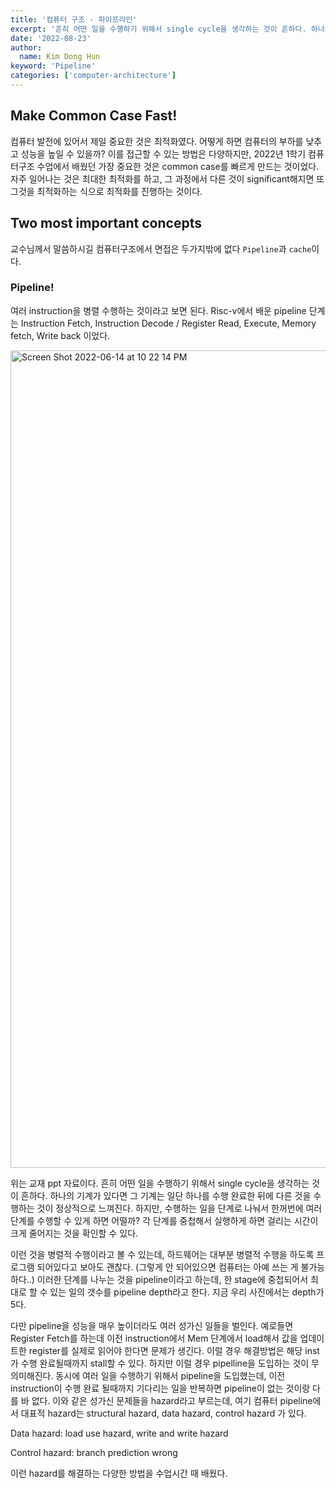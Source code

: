 ```yaml
---
title: '컴퓨터 구조 - 파이프라인'
excerpt: '흔히 어떤 일을 수행하기 위해서 single cycle을 생각하는 것이 흔하다. 하나의 기계가 있다면 그 기계는 일단 하나를 수행 완료한 뒤에 다른 것을 수행하는 것이 정상적으로 느껴진다. 하지만, 수행하는 일을 단계로 나눠서 한꺼번에 여러 단계를 수행할 수 있게 하면 어떨까? 각 단계를 중첩해서 실행하게 하면 걸리는 시간이 크게 줄어지는 것을 확인할 수 있다.'
date: '2022-08-23'
author:
  name: Kim Dong Hun
keyword: 'Pipeline'
categories: ['computer-architecture']
---
```


## Make Common Case Fast!

컴퓨터 발전에 있어서 제일 중요한 것은 최적화였다. 어떻게 하면 컴퓨터의 부하를 낮추고 성능을 높일 수 있을까? 이를 접근할 수 있는 방법은 다양하지만, 2022년 1학기 컴퓨터구조 수업에서 배웠던 가장 중요한 것은 common case를 빠르게 만드는 것이었다. 자주 일어나는 것은 최대한 최적화를 하고, 그 과정에서 다른 것이 significant해지면 또 그것을 최적화하는 식으로 최적화를 진행하는 것이다.

## Two most important concepts

교수님께서 말씀하시길 컴퓨터구조에서 면접은 두가지밖에 없다 `Pipeline`과 `cache`이다.

### Pipeline!

여러 instruction을 병렬 수행하는 것이라고 보면 된다. Risc-v에서 배운 pipeline 단계는 Instruction Fetch, Instruction Decode / Register Read, Execute, Memory fetch, Write back 이었다.

<img width="1308" alt="Screen Shot 2022-06-14 at 10 22 14 PM" src="https://user-images.githubusercontent.com/57612141/185966071-f5937e16-313b-41e5-bcbd-9abe8c01517a.png">

위는 교재 ppt 자료이다. 흔히 어떤 일을 수행하기 위해서 single cycle을 생각하는 것이 흔하다. 하나의 기계가 있다면 그 기계는 일단 하나를 수행 완료한 뒤에 다른 것을 수행하는 것이 정상적으로 느껴진다. 하지만, 수행하는 일을 단계로 나눠서 한꺼번에 여러 단계를 수행할 수 있게 하면 어떨까? 각 단계를 중첩해서 실행하게 하면 걸리는 시간이 크게 줄어지는 것을 확인할 수 있다. 

이런 것을 병렬적 수행이라고 볼 수 있는데, 하드웨어는 대부분 병렬적 수행을 하도록 프로그램 되어있다고 보아도 괜찮다. (그렇게 안 되어있으면 컴퓨터는 아예 쓰는 게 불가능하다..) 이러한 단계를 나누는 것을 pipeline이라고 하는데, 한 stage에 중첩되어서 최대로 할 수 있는 일의 갯수를 pipeline depth라고 한다. 지금 우리 사진에서는 depth가 5다. 

다만 pipeline을 성능을 매우 높이더라도 여러 성가신 일들을 벌인다. 예로들면 Register Fetch를 하는데 이전 instruction에서 Mem 단계에서 load해서 값을 업데이트한 register를 실제로 읽어야 한다면 문제가 생긴다. 이럴 경우 해결방법은 해당 inst가 수행 완료될때까지 stall할 수 있다. 하지만 이럴 경우 pipelline을 도입하는 것이 무의미해진다. 동시에 여러 일을 수행하기 위해서 pipeline을 도입했는데, 이전 instruction이 수행 완료 될때까지 기다리는 일을 반복하면 pipeline이 없는 것이랑 다를 바 없다. 이와 같은 성가신 문제들을 hazard라고 부르는데, 여기 컴퓨터 pipeline에서 대표적 hazard는 structural hazard, data hazard, control hazard 가 있다. 

Data hazard: load use hazard, write and write hazard

Control hazard: branch prediction wrong

이런 hazard를 해결하는 다양한 방법을 수업시간 때 배웠다.

